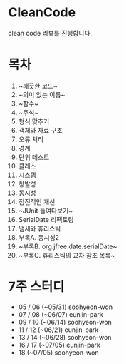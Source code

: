 # CleanCode
clean code 리뷰를 진행합니다. 

# 목차
01. ~깨끗한 코드~
02. ~의미 있는 이름~
03. ~함수~
04. ~주석~
05. 형식 맞추기
06. 객체와 자료 구조	
07. 오류 처리
08. 경계
09. 단위 테스트
10. 클래스
11. 시스템
12. 창발성
13. 동시성
14. 점진적인 개선
15. ~JUnit 들여다보기~
16. SerialDate 리팩토링	
17. 냄새와 휴리스틱
18. 부록A. 동시성2
19. ~부록B. org.jfree.date.serialDate~
20. ~부록C. 휴리스틱의 교차 참조 목록~

# 7주 스터디
- 05 / 06 (~05/31) soohyeon-won
- 07 / 08 (~06/07) eunjin-park
- 09 / 10 (~06/14) soohyeon-won
- 11 / 12 (~06/21) eunjin-park
- 13 / 14 (~06/28) soohyeon-won
- 16 / 17 (~07/05) eunjin-park
- 18 (~07/05)      soohyeon-won
